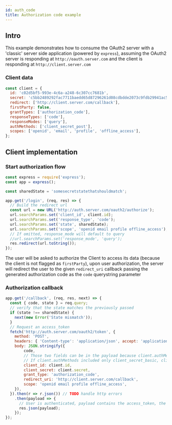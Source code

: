 ```yaml
---
id: auth_code
title: Authorization code example
---
```


## Intro

This example demonstrates how to consume the OAuth2 server with a 'classic' server side application (powered by `express`), assuming the OAuth2 server is responding at `http://oauth.server.com` and the client is responding at `http://client.server.com`

### Client data

```js
const client = {
  id: 'c02d5bf5-993e-4c6a-a248-6c307cc7681b',
  secret: 'c5bb2489292fac7711baedd65d87296261d08cdbdde2073c9fdb29941ac5446a',
  redirect: ['http://client.server.com/callback'],
  firstParty: false,
  grantTypes: ['authorization_code'],
  responseTypes: ['code'],
  responseModes: ['query'],
  authMethods: ['client_secret_post'],
  scopes: ['openid', 'email', 'profile', 'offline_access'],
};
```

## Client implementation

### Start authorization flow

```js
const express = require('express');
const app = express();

const sharedState = 'somesecretstatethatshouldmatch';

app.get('/login', (req, res) => {
  // Build the redirect url
  const url = new URL('http://auth.server.com/oauth2/authorize');
  url.searchParams.set('client_id', client.id);
  url.searchParams.set('response_type', 'code');
  url.searchParams.set('state', sharedState);
  url.searchParams.set('scope', 'openid email profile offline_access');
  // If omitted, response_mode will default to query
  //url.searchParams.set('response_mode', 'query');
  res.redirect(url.toString());
});
```

The user will be asked to authorize the Client to access its data (because the client is not flagged as `firstParty`), upon user authorization, the server will redirect the user to the given `redirect_uri` callback passing the generated authorization code as the `code` querystring parameter 

### Authorization callback

```js
app.get('/callback', (req, res, next) => {
  const { code, state } = req.query;
  // verify that the state matches the previously passed
  if (state !== sharedState) {
    next(new Error('State mismatch'));
  }
  // Request an access_token
  fetch('http://auth.server.com/oauth2/token', {
    method: 'POST',
    headers: { 'Content-type': 'application/json', accept: 'application/json' },
    body: JSON.stringify({
        code,
        // Those two fields can be in the payload because client.authMethods includes client_secret_post
        // If client.authMethods included only client_secret_basic, client id and secret has to be passed as Authorization: Basic Header 
        client_id: client.id,
        client_secret: client.secret,
        grant_type: 'authorization_code',
        redirect_uri: 'http://client.server.com/callback',
        scope: 'openid email profile offline_access',
    }),
  }).then(r => r.json()) // TODO handle http errors
    .then(payload => {
      // User is authenticated, payload contains the access_token, the refresh_token and the id_token
      res.json(payload);
    });
});
```
